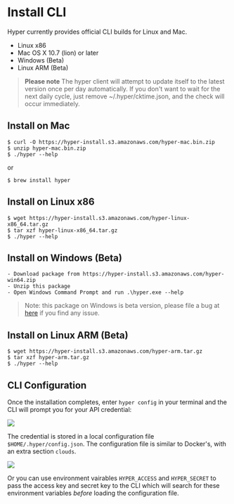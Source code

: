 # Install CLI

Hyper currently provides official CLI builds for Linux and Mac.

- Linux x86
- Mac OS X 10.7 (lion) or later
- Windows (Beta)
- Linux ARM (Beta)

> **Please note**
The hyper client will attempt to update itself to the latest version once per day automatically. If you don't want to wait for the next daily cycle, just remove ~/.hyper/cktime.json, and the check will occur immediately.

## Install on Mac

    $ curl -O https://hyper-install.s3.amazonaws.com/hyper-mac.bin.zip
    $ unzip hyper-mac.bin.zip 
    $ ./hyper --help

or

    $ brew install hyper


## Install on Linux x86

    $ wget https://hyper-install.s3.amazonaws.com/hyper-linux-x86_64.tar.gz
    $ tar xzf hyper-linux-x86_64.tar.gz
    $ ./hyper --help

## Install on Windows (Beta)
    - Download package from https://hyper-install.s3.amazonaws.com/hyper-win64.zip
    - Unzip this package
    - Open Windows Command Prompt and run .\hyper.exe --help
> Note: this package on Windows is beta version, please file a bug at [here](https://github.com/hyperhq/hypercli/issues) if you find any issue.

## Install on Linux ARM (Beta)

    $ wget https://hyper-install.s3.amazonaws.com/hyper-arm.tar.gz
    $ tar xzf hyper-arm.tar.gz
    $ ./hyper --help



## CLI Configuration

Once the installation completes, enter `hyper config` in your terminal and the CLI will prompt you for your API credential:

![](https://user-images.githubusercontent.com/1132167/29712961-f2680432-89ce-11e7-984d-88ae35a3803c.jpg)

The credential is stored in a local configuration file `$HOME/.hyper/config.json`. The configuration file is similar to Docker's, with an extra section `clouds`.

![](https://user-images.githubusercontent.com/1132167/29712962-f26d343e-89ce-11e7-81d5-1f68e1eb688e.jpg)

Or you can use environment vairables `HYPER_ACCESS` and `HYPER_SECRET` to pass the access key and secret key to the CLI which will search for these environment variables _before_ loading the configuration file.
